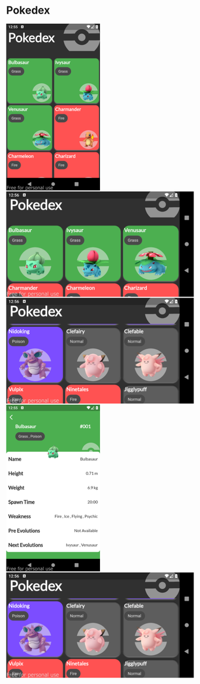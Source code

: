 # Pokedex

<img src="https://github.com/Sayranii/Pokedex/blob/main/screenshot-2021-12-31_20.55.48.411.png" width=50% height=50%>

<img src="https://github.com/Sayranii/Pokedex/blob/main/screenshot-2021-12-31_20.56.08.592.png" >

<img src="https://github.com/Sayranii/Pokedex/blob/main/screenshot-2021-12-31_20.56.18.552.png" >

<img src="https://github.com/Sayranii/Pokedex/blob/main/screenshot-2021-12-31_20.55.53.671.png" width=50% height=50%>

<img src="https://github.com/Sayranii/Pokedex/blob/main/screenshot-2021-12-31_20.56.18.552.png" >
